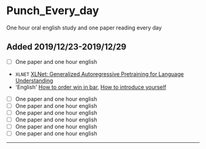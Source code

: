 # Punch_Every_day
One hour oral english study and one paper reading every day

## Added 2019/12/23-2019/12/29
-  [ ] One paper and one hour english
- `XLNET` [XLNet: Generalized Autoregressive Pretraining for Language Understanding](XLNet/xlnet.md)
- 'English' [How to order win in bar](https://www.youtube.com/watch?v=aM8hVkSGgJI), [How to introduce yourself](https://www.youtube.com/watch?v=Qtg3-We_LrQ)
-  [ ] One paper and one hour english
-  [ ] One paper and one hour english
-  [ ] One paper and one hour english
-  [ ] One paper and one hour english
-  [ ] One paper and one hour english
-  [ ] One paper and one hour english
---
